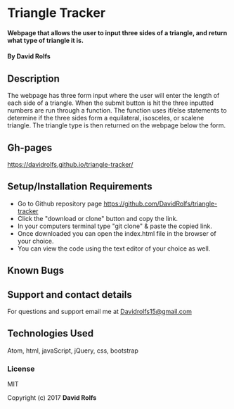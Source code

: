 # Triangle Tracker

#### Webpage that allows the user to input three sides of a triangle, and return what type of triangle it is.

#### By David Rolfs

## Description

The webpage has three form input where the user will enter the length of each side of a triangle. When the submit button is hit the three inputted numbers are run through a function. The function uses if/else statements to determine if the three sides form a equilateral, isosceles, or scalene triangle. The triangle type is then returned on the webpage below the form.

## Gh-pages
https://davidrolfs.github.io/triangle-tracker/

## Setup/Installation Requirements

* Go to Github repository page https://github.com/DavidRolfs/triangle-tracker
* Click the "download or clone" button and copy the link.
* In your computers terminal type "git clone" & paste the copied link.
* Once downloaded you can open the index.html file in the browser of your choice.
* You can view the code using the text editor of your choice as well.


## Known Bugs


## Support and contact details

For questions and support email me at Davidrolfs15@gmail.com  

## Technologies Used

Atom,
html,
javaScript,
jQuery,
css,
bootstrap

### License

MIT

Copyright (c) 2017 **David Rolfs**
